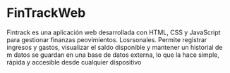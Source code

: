# FinTrackWeb
Fintrack es una aplicación web desarrollada con HTML, CSS y JavaScript para gestionar finanzas peovimientos. Losrsonales. Permite registrar ingresos y gastos, visualizar el saldo disponible y mantener un historial de m datos se guardan en una base de datos externa, lo que la hace simple, rápida y accesible desde cualquier dispositivo
